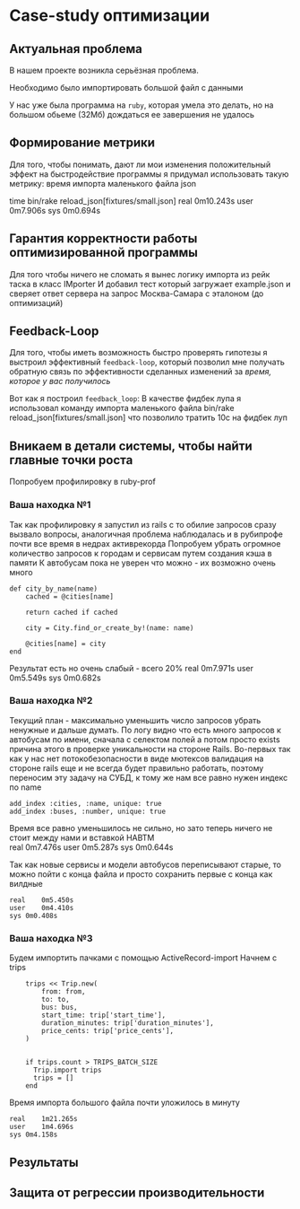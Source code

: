 # Case-study оптимизации

## Актуальная проблема
В нашем проекте возникла серьёзная проблема.

Необходимо было импортировать большой файл с данными

У нас уже была программа на `ruby`, которая умела это делать, но на большом обьеме (32Мб) дождаться ее завершения не удалось

## Формирование метрики
Для того, чтобы понимать, дают ли мои изменения положительный эффект на быстродействие программы я придумал использовать такую метрику: 
время импорта маленького файла json 

time bin/rake reload_json[fixtures/small.json]
real	0m10.243s
user	0m7.906s
sys	0m0.694s


## Гарантия корректности работы оптимизированной программы

Для того чтобы ничего не сломать я вынес логику импорта из рейк таска в класс IMporter
И добавил тест который загружает example.json и сверяет ответ сервера на запрос Москва-Самара с эталоном (до оптимизаций)


## Feedback-Loop
Для того, чтобы иметь возможность быстро проверять гипотезы я выстроил эффективный `feedback-loop`, который позволил мне получать обратную связь по эффективности сделанных изменений за *время, которое у вас получилось*

Вот как я построил `feedback_loop`: 
В качестве фидбек лупа я использовал команду импорта маленького файла
bin/rake reload_json[fixtures/small.json] что позволило тратить 10с на фидбек луп

## Вникаем в детали системы, чтобы найти главные точки роста
Попробуем профилировку в ruby-prof


### Ваша находка №1
Так как профилировку я запустил из rails c 
то обилие запросов сразу вызвало вопросы, аналогичная проблема наблюдалась и в рубипрофе 
почти все время в недрах активрекорда
Попробуем убрать огромное количество запросов к городам и сервисам путем создания кэша в памяти
К автобусам пока не уверен что можно - их возможно очень много

    def city_by_name(name)
        cached = @cities[name]
        
        return cached if cached
       
        city = City.find_or_create_by!(name: name)
        
        @cities[name] = city
    end

Результат есть но очень слабый - всего 20% 
real	0m7.971s
user	0m5.549s
sys	0m0.682s



### Ваша находка №2
Текущий план - максимально уменьшить число запросов убрать ненужные и дальше думать. 
По логу видно что есть много запросов к автобусам по имени, сначала с селектом полей а потом просто exists 
причина этого в проверке уникальности на стороне Rails. Во-первых так как у нас нет потокобезопасности в виде мютексов валидация на стороне rails
еще и не всегда будет правильно работать, поэтому переносим эту задачу на СУБД, к тому же нам все равно нужен индекс по name


    add_index :cities, :name, unique: true
    add_index :buses, :number, unique: true
    
Время все равно уменьшилось не сильно, но зато теперь ничего не стоит между нами и вставкой HABTM    
real	0m7.476s
user	0m5.287s
sys	0m0.644s

Так как новые сервисы и модели автобусов переписывают старые, то можно пойти с конца файла и просто сохранить первые с конца как вилдные

    real	0m5.450s
    user	0m4.410s
    sys	0m0.408s



### Ваша находка №3

Будем импортить пачками с помощью ActiveRecord-import
Начнем с trips


        trips << Trip.new(
            from: from,
            to: to,
            bus: bus,
            start_time: trip['start_time'],
            duration_minutes: trip['duration_minutes'],
            price_cents: trip['price_cents'],
        )


        if trips.count > TRIPS_BATCH_SIZE
          Trip.import trips
          trips = []
        end

Время импорта большого файла почти уложилось в минуту

    real	1m21.265s
    user	1m4.696s
    sys	0m4.158s



## Результаты


## Защита от регрессии производительности

